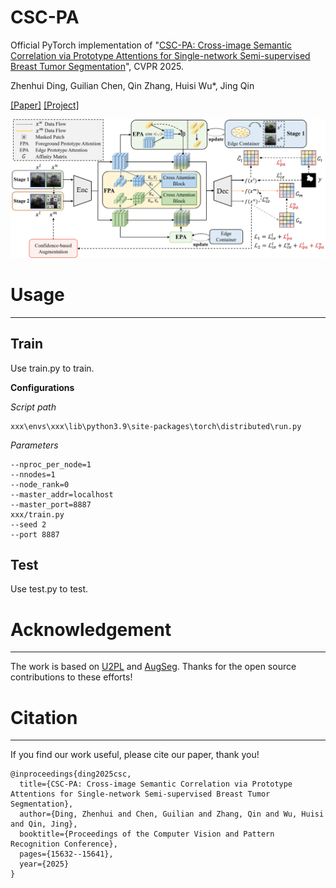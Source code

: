 # CSC-PA

Official PyTorch implementation of "[CSC-PA: Cross-image Semantic Correlation via Prototype Attentions for Single-network Semi-supervised Breast Tumor Segmentation](https://openaccess.thecvf.com/content/CVPR2025/papers/Ding_CSC-PA_Cross-image_Semantic_Correlation_via_Prototype_Attentions_for_Single-network_Semi-supervised_CVPR_2025_paper.pdf)", CVPR 2025.

Zhenhui Ding, Guilian Chen, Qin Zhang, Huisi Wu*, Jing Qin

[[Paper]](https://openaccess.thecvf.com/content/CVPR2025/papers/Ding_CSC-PA_Cross-image_Semantic_Correlation_via_Prototype_Attentions_for_Single-network_Semi-supervised_CVPR_2025_paper.pdf) [[Project]](https://github.com/shdkdh/CSC-PA)

![](./img/overview.png)

# Usage
-----
## Train
Use train.py to train.

**Configurations**

_Script path_

```
xxx\envs\xxx\lib\python3.9\site-packages\torch\distributed\run.py
```

_Parameters_

```
--nproc_per_node=1
--nnodes=1
--node_rank=0
--master_addr=localhost
--master_port=8887
xxx/train.py
--seed 2
--port 8887
```

## Test
Use test.py to test.

# Acknowledgement
-----
The work is based on [U2PL](https://github.com/Haochen-Wang409/U2PL/) and [AugSeg](https://github.com/ZhenZHAO/AugSeg). Thanks for the open source contributions to these efforts!

# Citation
-----
If you find our work useful, please cite our paper, thank you!
```
@inproceedings{ding2025csc,
  title={CSC-PA: Cross-image Semantic Correlation via Prototype Attentions for Single-network Semi-supervised Breast Tumor Segmentation},
  author={Ding, Zhenhui and Chen, Guilian and Zhang, Qin and Wu, Huisi and Qin, Jing},
  booktitle={Proceedings of the Computer Vision and Pattern Recognition Conference},
  pages={15632--15641},
  year={2025}
}
```
